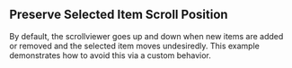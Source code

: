 ﻿## Preserve Selected Item Scroll Position
By default, the scrollviewer goes up and down when new items are added or removed and the selected item moves undesiredly. This example demonstrates how to avoid this via a custom behavior.

[//]: <KeyWords: preserve, scroll, position, selection, item>
